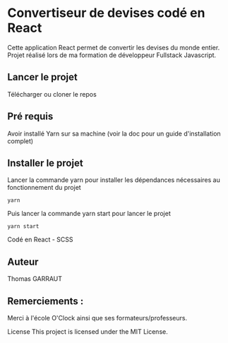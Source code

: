 # Convertiseur de devises codé en React

Cette application React permet de convertir les devises du monde entier.
Projet réalisé lors de ma formation de développeur Fullstack Javascript.

## Lancer le projet

Télécharger ou cloner le repos

## Pré requis

Avoir installé Yarn sur sa machine (voir la doc pour un guide d'installation complet)

## Installer le projet

Lancer la commande yarn pour installer les dépendances nécessaires au fonctionnement du projet

```
yarn
```

Puis lancer la commande yarn start pour lancer le projet

```
yarn start
```

Codé en React - SCSS

## Auteur

Thomas GARRAUT

## Remerciements :

Merci à l'école O'Clock ainsi que ses formateurs/professeurs.

License This project is licensed under the MIT License.
